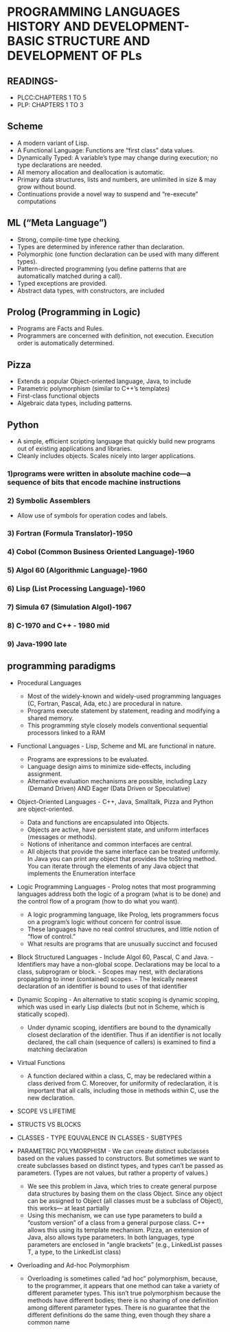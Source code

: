 # PROGRAMMING LANGUAGES HISTORY AND DEVELOPMENT-BASIC STRUCTURE AND DEVELOPMENT OF PLs

## READINGS-
- PLCC:CHAPTERS 1 TO 5
- PLP: CHAPTERS 1 TO 3

## Scheme

- A modern variant of Lisp.
- A Functional Language: Functions are
“first class” data values.
- Dynamically Typed: A variable’s type
may change during execution; no
type declarations are needed.
- All memory allocation and
deallocation is automatic.
- Primary data structures, lists and
numbers, are unlimited in size & may
grow without bound.
- Continuations provide a novel way to
suspend and “re-execute”
computations

## ML (“Meta Language”)

- Strong, compile-time type checking.
- Types are determined by inference
rather than declaration.
- Polymorphic (one function
declaration can be used with many
different types).
- Pattern-directed programming (you
define patterns that are automatically
matched during a call).
- Typed exceptions are provided.
- Abstract data types, with
constructors, are included

## Prolog (Programming in Logic)

- Programs are Facts and Rules.
- Programmers are concerned with
definition, not execution.
Execution order is automatically
determined.
## Pizza

- Extends a popular Object-oriented
language, Java, to include
- Parametric polymorphism (similar to
C++’s templates)
- First-class functional objects
- Algebraic data types, including
patterns.

## Python

- A simple, efficient scripting language
that quickly build new programs out
of existing applications and libraries.
- Cleanly includes objects.
Scales nicely into larger applications.

### 1)programs were written in absolute machine code—a sequence of bits that encode machine instructions

### 2) Symbolic Assemblers

- Allow use of symbols for operation
codes and labels.

### 3) Fortran (Formula Translator)-1950

### 4) Cobol (Common Business Oriented Language)-1960

### 5) Algol 60 (Algorithmic Language)-1960

### 6) Lisp (List Processing Language)-1960

### 7) Simula 67 (Simulation Algol)-1967

### 8) C-1970 and C++ - 1980 mid

### 9) Java-1990 late

## programming paradigms

- Procedural Languages
    - Most of the widely-known and
widely-used programming languages
(C, Fortran, Pascal, Ada, etc.) are
procedural in nature.
  - Programs execute statement by
statement, reading and modifying a
shared memory.
  - This programming style closely
models conventional sequential
processors linked to a RAM

- Functional Languages
      - Lisp, Scheme and ML are functional
in nature.
    - Programs are expressions to be
evaluated.
    - Language design aims to minimize
side-effects, including assignment.
    - Alternative evaluation mechanisms
are possible, including
Lazy (Demand Driven) AND 
Eager (Data Driven or Speculative)

- Object-Oriented Languages
      - C++, Java, Smalltalk, Pizza and
Python are object-oriented.
    - Data and functions are encapsulated
into Objects.
    - Objects are active, have persistent
state, and uniform interfaces
(messages or methods).
    - Notions of inheritance and common
interfaces are central.
    - All objects that provide the same
interface can be treated uniformly. In
Java you can print any object that
provides the toString method. You
can iterate through the elements of
any Java object that implements the
Enumeration interface

- Logic Programming Languages
      - Prolog notes that most programming
languages address both the logic of a
program (what is to be done) and the
control flow of a program (how to do
what you want).
    - A logic programming language, like
Prolog, lets programmers focus on a
program’s logic without concern for
control issue.
    - These languages have no real control
structures, and little notion of “flow
of control.”
    - What results are programs that are
unusually succinct and focused

- Block Structured Languages
      - Include Algol 60, Pascal, C and Java.
      - Identifiers may have a non-global scope.
Declarations may be local to a class,
subprogram or block.
      - Scopes may nest, with declarations
propagating to inner (contained) scopes.
      - The lexically nearest declaration of an
identifier is bound to uses of that
identifier

- Dynamic Scoping
      - An alternative to static scoping is
dynamic scoping, which was used in
early Lisp dialects (but not in Scheme,
which is statically scoped).
    - Under dynamic scoping, identifiers
are bound to the dynamically closest
declaration of the identifier. Thus if
an identifier is not locally declared,
the call chain (sequence of callers) is
examined to find a matching
declaration

- Virtual Functions
    - A function declared within a class, C,
may be redeclared within a class
derived from C. Moreover, for
uniformity of redeclaration, it is
important that all calls, including
those in methods within C, use the
new declaration.

- SCOPE VS LIFETIME
- STRUCTS VS BLOCKS
- CLASSES
      - TYPE EQUVALENCE IN CLASSES
      - SUBTYPES
- PARAMETRIC POLYMORPHISM
      - We can create distinct subclasses
based on the values passed to
constructors. But sometimes we want
to create subclasses based on distinct
types, and types can’t be passed as
parameters. (Types are not values, but
rather a property of values.)
    - We see this problem in Java, which
tries to create general purpose data
structures by basing them on the
class Object. Since any object can be
assigned to Object (all classes must
be a subclass of Object), this works—
at least partially
    - Using this mechanism, we
can use type parameters to build a
“custom version” of a class from a
general purpose class.
C++ allows this using its template
mechanism. Pizza, an extension of
Java, also allows type parameters.
In both languages, type parameters
are enclosed in “angle brackets” (e.g.,
LinkedList<T> passes T, a type, to
the LinkedList class)
- Overloading and Ad-hoc
Polymorphism
    - Overloading is sometimes called “ad
hoc” polymorphism, because, to the
programmer, it appears that one
method can take a variety of different
parameter types. This isn’t true
polymorphism because the methods
have different bodies; there is no
sharing of one definition among
different parameter types. There is no
guarantee that the different
definitions do the same thing, even
though they share a common name

